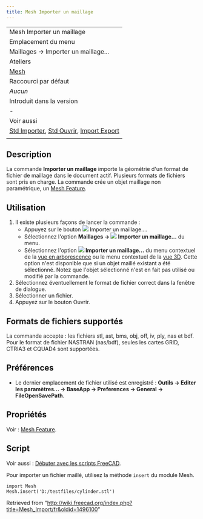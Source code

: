 ```yaml
---
title: Mesh Importer un maillage
---
```

|  |
| --- |
| Mesh Importer un maillage |
| Emplacement du menu |
| Maillages → Importer un maillage... |
| Ateliers |
| [Mesh](/Mesh_Workbench/fr "Mesh Workbench/fr") |
| Raccourci par défaut |
| *Aucun* |
| Introduit dans la version |
| - |
| Voir aussi |
| [Std Importer](/Std_Import/fr "Std Import/fr"), [Std Ouvrir](/Std_Open/fr "Std Open/fr"), [Import Export](/Import_Export/fr "Import Export/fr") |
|  |

## Description

La commande **Importer un maillage** importe la géométrie d'un format de fichier de maillage dans le document actif. Plusieurs formats de fichiers sont pris en charge. La commande crée un objet maillage non paramétrique, un [Mesh Feature](/Mesh_Feature/fr "Mesh Feature/fr").

## Utilisation

1. Il existe plusieurs façons de lancer la commande :
   * Appuyez sur le bouton ![](/images/Mesh_Import.svg) Importer un maillage....
   * Sélectionnez l'option **Maillages → ![](/images/Mesh_Import.svg) Importer un maillage...** du menu.
   * Sélectionnez l'option **![](/images/Mesh_Import.svg) Importer un maillage...** du menu contextuel de la [vue en arborescence](/Tree_view/fr "Tree view/fr") ou le menu contextuel de la [vue 3D](/3D_view/fr "3D view/fr"). Cette option n'est disponible que si un objet maillé existant a été sélectionné. Notez que l'objet sélectionné n'est en fait pas utilisé ou modifié par la commande.
2. Sélectionnez éventuellement le format de fichier correct dans la fenêtre de dialogue.
3. Sélectionner un fichier.
4. Appuyez sur le bouton Ouvrir.

## Formats de fichiers supportés

La commande accepte : les fichiers stl, ast, bms, obj, off, iv, ply, nas et bdf. Pour le format de fichier NASTRAN (nas/bdf), seules les cartes GRID, CTRIA3 et CQUAD4 sont supportées.

## Préférences

* Le dernier emplacement de fichier utilisé est enregistré : **Outils → Editer les paramètres... → BaseApp → Preferences → General → FileOpenSavePath**.

## Propriétés

Voir : [Mesh Feature](/Mesh_Feature/fr "Mesh Feature/fr").

## Script

Voir aussi : [Débuter avec les scripts FreeCAD](/FreeCAD_Scripting_Basics/fr "FreeCAD Scripting Basics/fr").

Pour importer un fichier maillé, utilisez la méthode `insert` du module Mesh.

```
import Mesh
Mesh.insert('D:/testfiles/cylinder.stl')

```

Retrieved from "<http://wiki.freecad.org/index.php?title=Mesh_Import/fr&oldid=1496100>"